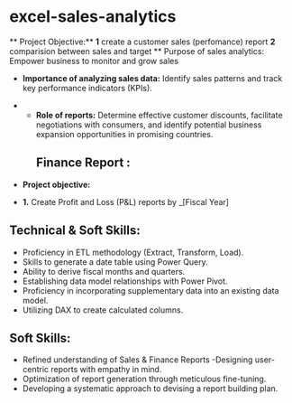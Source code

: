 # excel-sales-analytics
** Project Objective:**
**1** create a customer sales (perfomance) report 
**2** comparision between sales and target
** Purpose of sales analytics: Empower business to monitor and grow sales 
- **Importance of analyzing sales data:** Identify sales patterns and track key performance indicators (KPIs).
- - **Role of reports:** Determine effective customer discounts, facilitate negotiations with consumers, and identify potential business expansion opportunities in promising countries.
    ## Finance Report :

- **Project objective:**
-  **1.** Create Profit and Loss (P&L) reports by _[Fiscal Year]

  
## Technical & Soft Skills:
- 	Proficiency in ETL methodology (Extract, Transform, Load).
-  Skills to generate a date table using Power Query.
- Ability to derive fiscal months and quarters.
- 	Establishing data model relationships with Power Pivot.
- 	Proficiency in incorporating supplementary data into an existing data model.
- 	Utilizing DAX to create calculated columns.

## Soft Skills:
- 	Refined understanding of Sales & Finance Reports
-Designing user-centric reports with empathy in mind.
- 	Optimization of report generation through meticulous fine-tuning.
- 	Developing a systematic approach to devising a report building plan.
